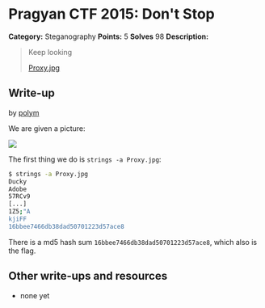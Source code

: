 # Pragyan CTF 2015: Don't Stop

**Category:** Steganography
**Points:** 5
**Solves** 98
**Description:**

> Keep looking
>
> [Proxy.jpg](Proxy.jpg)

## Write-up

by [polym](https://github.com/abpolym)

We are given a picture:

![](Proxy.jpg)

The first thing we do is `strings -a Proxy.jpg`:

```bash
$ strings -a Proxy.jpg
Ducky
Adobe
57RCv9
[...]
1Z5;"A
kjiFF
16bbee7466db38dad50701223d57ace8
```

There is a md5 hash sum `16bbee7466db38dad50701223d57ace8`, which also is the flag.

## Other write-ups and resources

* none yet
